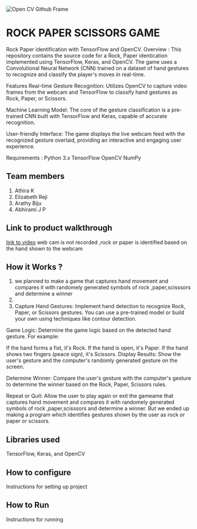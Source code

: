 ![Open CV Github Frame](https://github.com/TH-Activities/saturday-hack-night-template/assets/90635335/78554b37-32b2-4488-a10c-5c68098d7776)






# ROCK PAPER SCISSORS GAME
Rock Paper identification with TensorFlow and OpenCV.
Overview :
This repository contains the source code for a Rock, Paper identication implemented using TensorFlow, Keras, and OpenCV. The game uses a Convolutional Neural Network (CNN) trained on a dataset of hand gestures to recognize and classify the player's moves in real-time.

Features
Real-time Gesture Recognition: Utilizes OpenCV to capture video frames from the webcam and TensorFlow to classify hand gestures as Rock, Paper, or Scissors.

Machine Learning Model: The core of the gesture classification is a pre-trained CNN built with TensorFlow and Keras, capable of accurate recognition.

User-friendly Interface: The game displays the live webcam feed with the recognized gesture overlaid, providing an interactive and engaging user experience.

Requirements :
Python 3.x
TensorFlow
OpenCV
NumPy
## Team members
1. Athira K
2. Elizabeth Reji
3. Arathy Biju
4. Abhirami J P
## Link to product walkthrough
[link to video](https://drive.google.com/file/d/1o9ZttEYcq8VjStfY-kSro4P5Ci_I-bKN/view?usp=sharing) web cam is not recorded ,rock or paper is identified based on the hand shown to the webcam
## How it Works ?
1. we planned to make a game that captures hand movement and compares it with randomely generated symbols of rock ,paper,scisssors and determine a winner
2. 
2. Capture Hand Gestures:
Implement hand detection to recognize Rock, Paper, or Scissors gestures. You can use a pre-trained model or build your own using techniques like contour detection.

Game Logic:
Determine the game logic based on the detected hand gesture. For example:

If the hand forms a fist, it's Rock.
If the hand is open, it's Paper.
If the hand shows two fingers (peace sign), it's Scissors.
Display Results:
Show the user's gesture and the computer's randomly generated gesture on the screen.

Determine Winner:
Compare the user's gesture with the computer's gesture to determine the winner based on the Rock, Paper, Scissors rules.

Repeat or Quit:
Allow the user to play again or exit the gameame that captures hand movement and compares it with randomely generated symbols of rock ,paper,scisssors and determine a winner.
But we ended up making a program which identifies gestures shown by the user as rock or paper or scissors.
## Libraries used
TensorFlow, Keras, and OpenCV
## How to configure
Instructions for setting up project
## How to Run
Instructions for running
